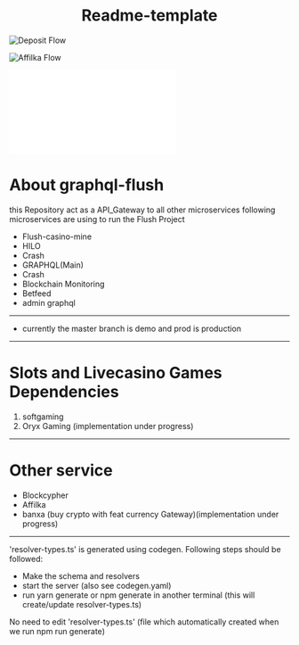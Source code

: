 <h1 align="center">
  Readme-template
</h1>

![Deposit Flow](./assets/Deposit%20flow.jpg)

![Affilka Flow](./assets/Affilka.jpeg)

![payment Flow](./assets/Payments.pdf)

# About graphql-flush

this Repository act as a API_Gateway to all other microservices
following microservices are using to run the Flush Project

- Flush-casino-mine
- HILO
- Crash
- GRAPHQL(Main)
- Crash
- Blockchain Monitoring
- Betfeed
- admin graphql

---

- currently the master branch is demo and prod is production

---

# Slots and Livecasino Games Dependencies

1. softgaming
2. Oryx Gaming (implementation under progress)

---

# Other service

- Blockcypher
- Affilka
- banxa (buy crypto with feat currency Gateway)(implementation under progress)

---

'resolver-types.ts' is generated using codegen. Following steps should be followed:

- Make the schema and resolvers
- start the server (also see codegen.yaml)
- run yarn generate or npm generate in another terminal (this will create/update resolver-types.ts)

No need to edit 'resolver-types.ts' (file which automatically created when we run npm run generate)
